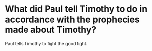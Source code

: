 # What did Paul tell Timothy to do in accordance with the prophecies made about Timothy?

Paul tells Timothy to fight the good fight.
